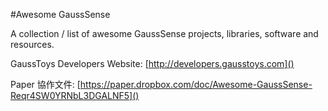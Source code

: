 #Awesome GaussSense  

A collection / list of awesome GaussSense projects, libraries, software and resources.

GaussToys Developers Website: [http://developers.gausstoys.com]()

Paper 協作文件: [https://paper.dropbox.com/doc/Awesome-GaussSense-Reqr4SW0YRNbL3DGALNF5]()



